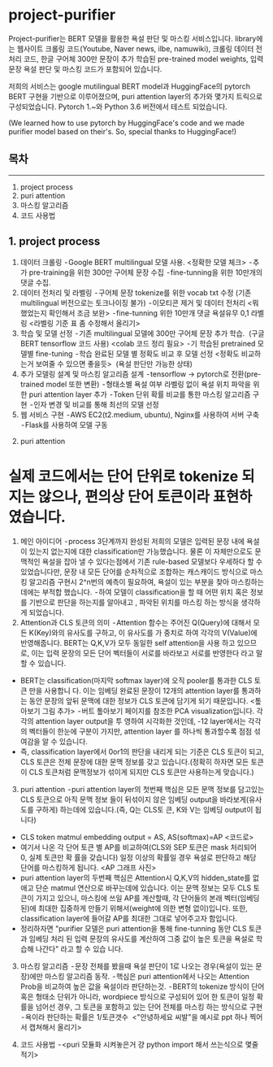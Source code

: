 project-purifier
=============================

Project-purifier는 BERT 모델을 활용한 욕설 판단 및 마스킹 서비스입니다.
library에는 웹사이트 크롤링 코드(Youtube, Naver news, ilbe, namuwiki), 크롤링 데이터 전처리 코드, 한글 구어체 300만 문장이 추가 학습된 pre-trained model weights, 입력 문장 욕설 판단 및 마스킹 코드가 포함되어 있습니다.

저희의 서비스는 google mutilingual BERT model과 HuggingFace의 pytorch BERT 구현을 기반으로 이루어졌으며, puri attention layer의 추가와 몇가지 트릭으로 구성되었습니다. Pytorch 1.~와 Python 3.6 버전에서 테스트 되었습니다.

(We learned how to use pytorch by HuggingFace's code and we made purifier model based on their's. So, special thanks to HuggingFace!)


## 목차
* * *
 1. project process
 2. puri attention
 3. 마스킹 알고리즘
 4. 코드 사용법


## 1. project process
1) 데이터 크롤링
 - Google BERT multilingual 모델 사용. <정확한 모델 체크>
 - 추가 pre-training을 위한 300만 구어체 문장 수집
 - fine-tunning을 위한 10만개의 댓글 수집.
2) 데이터 전처리 및 라벨링
 - 구어체 문장 tokenize를 위한 vocab txt 수정 (기존 multilingual 버전으로는 토크나이징 불가)
 - 이모티콘 제거 및 데이터 전처리 <뭐했었는지 확인해서 조금 보완>
 - fine-tunning 위한 10만개 댓글 욕설유무 0,1 라벨링 <라벨링 기준 표 좀 수정해서 올리기>
3) 학습 및 모델 선정
 - 기존 multilingual 모델에 300만 구어체 문장 추가 학습.
 (구글 BERT tensorflow 코드 사용) <colab 코드 정리 필요>
 - 기 학습된 pretrained 모델별 fine-tuning
 - 학습 완료된 모델 별 정확도 비교 후 모델 선정 <정확도 비교하는거 보여줄 수 있으면 좋을듯>
 (욕설 판단만 가능한 상태)
4) 추가 모델링 설계 및 마스킹 알고리즘 설계
 - tensorflow -> pytorch로 전환(pre-trained model 또한 변환)
 - 형태소별 욕설 여부 라벨링 없이 욕설 위치 파악을 위한 puri attention layer 추가
 - Token 단위 확률 비교를 통한 마스킹 알고리즘 구현
 - 인자 변경 및 비교를 통해 최선의 모델 선정
5) 웹 서비스 구현
 - AWS EC2(t2.medium, ubuntu), Nginx를 사용하여 서버 구축
 - Flask를 사용하여 모델 구동
 
 2. puri attention
# 실제 코드에서는 단어 단위로 tokenize 되지는 않으나, 편의상 단어 토큰이라 표현하였습니다.
1) 메인 아이디어
 - process 3단계까지 완성된 저희의 모델은 입력된 문장 내에 욕설이 있는지 없는지에 대한
classification만 가능했습니다. 물론 이 자체만으로도 문맥적인 욕설을 잡아 낼 수 있다는점에서
기존 rule-based 모델보다 우세하다 할 수 있었습니다만, 문장 내 모든 단어를 순차적으로 조합하는
캐스캐이드 방식으로 마스킹 알고리즘 구현시 2^n번의 예측이 필요하여, 욕설이 있는 부분을 찾아
마스킹하는데에는 부적합 했습니다.
 - 하여 모델이 classification을 할 때 어떤 위치 혹은 정보를 기반으로 판단을 하는지를 알아내고
, 파악된 위치를 마스킹 하는 방식을 생각하게 되었습니다.
2) Attention과 CLS 토큰의 의미
 - Attention 함수는 주어진 Q(Query)에 대해서 모든 K(Key)와의 유사도를 구하고, 이 유사도를 가
중치로 하여 각각의 V(Value)에 반영해줍니다. BERT는 Q,K,V가 모두 동일한 self attention을 사용
하고 있으므로, 이는 입력 문장의 모든 단어 벡터들이 서로를 바라보고 서로를 반영한다 라고 말할
수 있습니다.
- BERT는 classification(마지막 softmax layer)에 오직 pooler를 통과한 CLS 토큰 만을 사용합니
다. 이는 임베딩 완료된 문장이 12개의 attention layer를 통과하는 동안 문장의 앞뒤 문맥에 대한
정보가 CLS 토큰에 담기게 되기 때문입니다.
<톺아보기 그림 추가>
 - 버트 톺아보기 페이지를 참조한 PCA visualization입니다. 각각의 attention layer output을 투
영하여 시각화한 것인데, -12 layer에서는 각각의 벡터들이 한눈에 구분이 가지만, attention layer
를 하나씩 통과할수록 점점 섞여감을 알 수 있습니다.
- 즉, classification layer에서 0or1의 판단을 내리게 되는 기준은 CLS 토큰이 되고, CLS 토큰은
전체 문장에 대한 문맥 정보를 갖고 있습니다.(정확히 하자면 모든 토큰이 CLS 토큰처럼 문맥정보가
섞이게 되지만 CLS 토큰만 사용하는게 맞습니다.)
3) puri attention
 - puri attention layer의 첫번째 핵심은 모든 문맥 정보를 담고있는 CLS 토큰으로 아직 문맥 정보
들이 뒤섞이지 않은 임베딩 output을 바라보게(유사도를 구하게) 하는데에 있습니다.(즉, Q는 CLS토
큰, K와 V는 임베딩 output이 됩니다)
- CLS token matmul embedding output = AS, AS(softmax)=AP <코드로>
- 여기서 나온 각 단어 토큰 별 AP를 비교하여(CLS와 SEP 토큰은 mask 처리되어 0, 실제 토큰만 확
률을 갖습니다) 일정 이상의 확률일 경우 욕설로 판단하고 해당 단어를 마스킹하게 됩니다.
<AP 그래프 사진>
- puri attention layer의 두번째 핵심은 Attention시 Q,K,V의 hidden_state를 없애고 단순 matmul
연산으로 바꾸는데에 있습니다. 이는 문맥 정보는 모두 CLS 토큰이 가지고 있으니, 마스킹에 쓰일
AP를 계산할때, 각 단어들의 본래 벡터(임베딩된)에 최대한 집중하게 만들기 위해서(weight에 의한
변형 없이)입니다. 또한, classification layer에 들어갈 AP를 최대한 그대로 넣어주고자 함입니다.
- 정리하자면 "purifier 모델은 puri attention을 통해 fine-tunning 동안 CLS 토큰과 임베딩 처리
된 입력 문장의 유사도를 계산하여 그중 값이 높은 토큰을 욕설로 학습해 나간다" 라고 할 수 있습
니다.


3. 마스킹 알고리즘
 - 문장 전체를 봤을때 욕설 판단이 1로 나오는 경우(욕설이 있는 문장)에만 마스킹 알고리즘 동작.
 - 핵심은 puri attention에서 나오는 Attention Prob을 비교하여 높은 값을 욕설이라 판단하는것.
 - BERT의 tokenize 방식이 단어 혹은 형태소 단위가 아니라, wordpiece 방식으로 구성되어 있어 한
토큰이 일정 확률을 넘어선 경우, 그 토큰을 포함하고 있는 단어 전체를 마스킹 하는 방식으로 구현
 - 욕이라 판단하는 확률은 1/토큰갯수
 <"안녕하세요 씨발"을 예시로 ppt 하나 찍어서 캡쳐해서 올리기>
 
 4. 코드 사용법
 - <puri 모듈화 시켜놓은거 걍 python import 해서 쓰는식으로 몇줄 적기>
